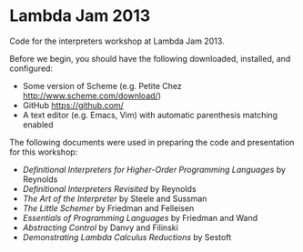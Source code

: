 Lambda Jam 2013
=============

Code for the interpreters workshop at Lambda Jam 2013.

Before we begin, you should have the following downloaded, installed, and configured:

 * Some version of Scheme (e.g. Petite Chez http://www.scheme.com/download/)
 * GitHub https://github.com/
 * A text editor (e.g. Emacs, Vim) with automatic parenthesis matching enabled

The following documents were used in preparing the code and presentation for this workshop:

 * _Definitional Interpreters for Higher-Order Programming Languages_ by Reynolds
 * _Definitional Interpreters Revisited_ by Reynolds
 * _The Art of the Interpreter_ by Steele and Sussman
 * _The Little Schemer_ by Friedman and Felleisen
 * _Essentials of Programming Languages_ by Friedman and Wand
 * _Abstracting Control_ by Danvy and Filinski
 * _Demonstrating Lambda Calculus Reductions_ by Sestoft


